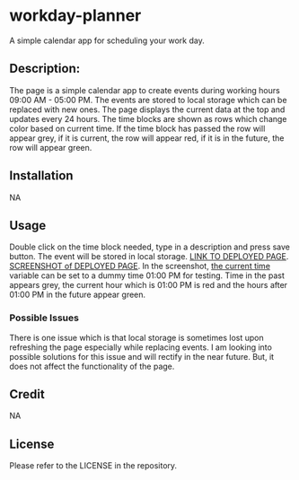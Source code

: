 # workday-planner

A simple calendar app for scheduling your work day.

## Description:

The page is a simple calendar app to create events during working hours 09:00 AM - 05:00 PM. The events are stored to local storage which can be replaced with new ones. The page displays the current data at the top and updates every 24 hours. The time blocks are shown as rows which change color based on current time. If the time block has passed the row will appear grey, if it is current, the row will appear red, if it is in the future, the row will appear green. 

## Installation

NA

## Usage

Double click on the time block needed, type in a description and press save button. The event will be stored in local storage. [LINK TO DEPLOYED PAGE](https://abdalla-diaai.github.io/workday-planner/). [SCREENSHOT of DEPLOYED PAGE](./images/dummy-time%20@%201%20PM.png). In the screenshot, [the current time](https://github.com/abdalla-diaai/workday-planner/blob/d06c66ebcdb57b67de111155837e0ec8bd9d23f5/starter/assets/script.js#L5?plain=1) variable can be set to a dummy time 01:00 PM for testing. Time in the past appears grey, the current hour which is 01:00 PM is red and the hours after 01:00 PM in the future appear green. 

### Possible Issues

There is one issue which is that local storage is sometimes lost upon refreshing the page especially while replacing events. I am looking into possible solutions for this issue and will rectify in the near future. But, it does not affect the functionality of the page. 

## Credit

NA

## License

Please refer to the LICENSE in the repository.
